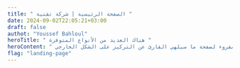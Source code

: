 ```yaml
---
title: " الصفحة الرئيسية | شركة تقنية "
date: 2024-09-02T22:05:21+03:00
draft: false
authot: "Youssef Bahloul"
heroTitle: " هناك العديد من الأنواع المتوفرة " 
heroContent: " هناك حقيقة مثبتة منذ زمن طويل وهي أن المحتوى المقروء لصفحة ما سيلهي القارئ عن التركيز على الشكل الخارجي "
flag: "landing-page"
---
```


